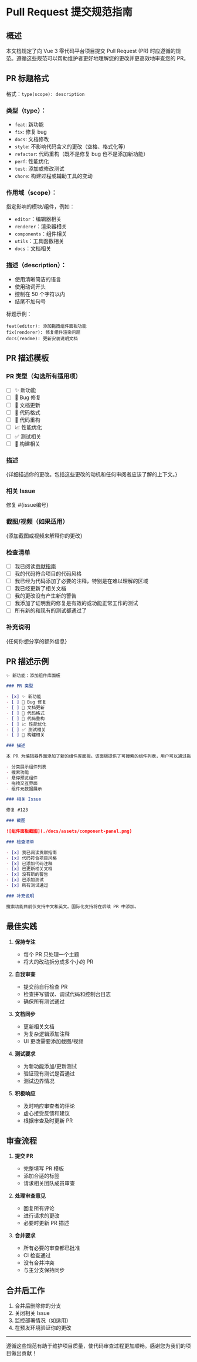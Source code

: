 # Pull Request 提交规范指南

## 概述
本文档规定了向 Vue 3 零代码平台项目提交 Pull Request (PR) 时应遵循的规范。遵循这些规范可以帮助维护者更好地理解您的更改并更高效地审查您的 PR。

## PR 标题格式
格式：`type(scope): description`

### 类型（type）：
- `feat`: 新功能
- `fix`: 修复 bug
- `docs`: 文档修改
- `style`: 不影响代码含义的更改（空格、格式化等）
- `refactor`: 代码重构（既不是修复 bug 也不是添加新功能）
- `perf`: 性能优化
- `test`: 添加或修改测试
- `chore`: 构建过程或辅助工具的变动

### 作用域（scope）：
指定影响的模块/组件，例如：
- `editor`：编辑器相关
- `renderer`：渲染器相关
- `components`：组件相关
- `utils`：工具函数相关
- `docs`：文档相关

### 描述（description）：
- 使用清晰简洁的语言
- 使用动词开头
- 控制在 50 个字符以内
- 结尾不加句号

标题示例：
```
feat(editor): 添加拖拽组件面板功能
fix(renderer): 修复组件渲染问题
docs(readme): 更新安装说明文档
```

## PR 描述模板

### PR 类型（勾选所有适用项）

- [ ] ✨ 新功能
- [ ] 🐛 Bug 修复
- [ ] 📝 文档更新
- [ ] 🎨 代码格式
- [ ] 🔨 代码重构
- [ ] 📈 性能优化
- [ ] ✅ 测试相关
- [ ] 🤖 构建相关

### 描述

{详细描述你的更改。包括这些更改的动机和任何审阅者应该了解的上下文。}

### 相关 Issue

修复 #{issue编号}

### 截图/视频（如果适用）

{添加截图或视频来解释你的更改}

### 检查清单

- [ ] 我已阅读[贡献指南](./README.md#参与贡献)
- [ ] 我的代码符合项目的代码风格
- [ ] 我已经为代码添加了必要的注释，特别是在难以理解的区域
- [ ] 我已经更新了相关文档
- [ ] 我的更改没有产生新的警告
- [ ] 我添加了证明我的修复是有效的或功能正常工作的测试
- [ ] 所有新的和现有的测试都通过了

### 补充说明

{任何你想分享的额外信息}

## PR 描述示例

```markdown
✨ 新功能：添加组件库面板

### PR 类型

- [x] ✨ 新功能
- [ ] 🐛 Bug 修复
- [ ] 📝 文档更新
- [ ] 🎨 代码格式
- [ ] 🔨 代码重构
- [ ] 📈 性能优化
- [ ] ✅ 测试相关
- [ ] 🤖 构建相关

### 描述

本 PR 为编辑器界面添加了新的组件库面板。该面板提供了可搜索的组件列表，用户可以通过拖拽方式将组件添加到项目中。主要功能包括：

- 分类展示组件列表
- 搜索功能
- 悬停预览组件
- 拖拽交互界面
- 组件元数据展示

### 相关 Issue

修复 #123

### 截图

![组件面板截图](./docs/assets/component-panel.png)

### 检查清单

- [x] 我已阅读贡献指南
- [x] 代码符合项目风格
- [x] 已添加代码注释
- [x] 已更新相关文档
- [x] 没有新的警告
- [x] 已添加测试
- [x] 所有测试通过

### 补充说明

搜索功能目前仅支持中文和英文。国际化支持将在后续 PR 中添加。
```

## 最佳实践

1. **保持专注**
    - 每个 PR 只处理一个主题
    - 将大的改动拆分成多个小的 PR

2. **自我审查**
    - 提交前自行检查 PR
    - 检查拼写错误、调试代码和控制台日志
    - 确保所有测试通过

3. **文档同步**
    - 更新相关文档
    - 为复杂逻辑添加注释
    - UI 更改需要添加截图/视频

4. **测试要求**
    - 为新功能添加/更新测试
    - 验证现有测试是否通过
    - 测试边界情况

5. **积极响应**
    - 及时响应审查者的评论
    - 虚心接受反馈和建议
    - 根据审查及时更新 PR

## 审查流程

1. **提交 PR**
    - 完整填写 PR 模板
    - 添加合适的标签
    - 请求相关团队成员审查

2. **处理审查意见**
    - 回复所有评论
    - 进行请求的更改
    - 必要时更新 PR 描述

3. **合并要求**
    - 所有必要的审查都已批准
    - CI 检查通过
    - 没有合并冲突
    - 与主分支保持同步

## 合并后工作

1. 合并后删除你的分支
2. 关闭相关 Issue
3. 监控部署情况（如适用）
4. 在预发环境验证你的更改

---

遵循这些规范有助于维护项目质量，使代码审查过程更加顺畅。感谢您为我们的项目做出贡献！
